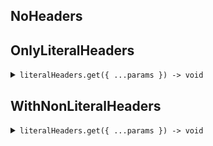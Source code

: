 
## NoHeaders





## OnlyLiteralHeaders


<details><summary> <code>literalHeaders.get({ ...params }) -> void</code> </summary>

<dl>
<dd>

#### Usage 

```ts
import { SeedLiteralHeadersClient } from "";

const seedLiteralHeaders = new SeedLiteralHeadersClient;
await seedLiteralHeaders.onlyLiteralHeaders.get();

```



</dd>
</dl>

</details>




## WithNonLiteralHeaders


<details><summary> <code>literalHeaders.get({ ...params }) -> void</code> </summary>

<dl>
<dd>

#### Usage 

```ts
import { SeedLiteralHeadersClient } from "";

const seedLiteralHeaders = new SeedLiteralHeadersClient;
await seedLiteralHeaders.withNonLiteralHeaders.get({
    integer: 42,
    literalServiceHeader: "service header",
    trueServiceHeader: true,
    nonLiteralEndpointHeader: "custom header",
    literalEndpointHeader: "endpoint header",
    trueEndpointHeader: true
});

```



</dd>
</dl>

</details>


